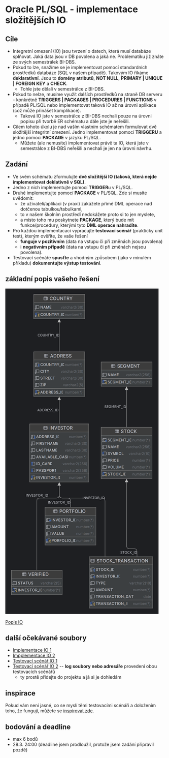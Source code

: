 # Oracle PL/SQL - implementace složitějších IO

## Cíle

* Integretní omezení (IO) jsou tvrzení o datech, která musí databáze splňovat. Jaká data jsou v DB povolena a jaká ne. Problematiku již znáte ze svých semestrálek BI-DBS.  
* Pokud to lze, snažíme se je implementovat pomocí standardních prostředků databáze (SQL v našem případě). Takovým IO říkáme **deklarativní**. Jsou to **domény atributů**, **NOT NULL**, **PRIMARY | UNIQUE | FOREIGN KEY** a **CHECK**.
    * Tohle jste dělali v semestrálce z BI-DBS.
* Pokud to nelze, musíme využít dalších prostředků na straně DB serveru - konkrétně **TRIGGERS | PACKAGES | PROCEDURES | FUNCTIONS** v případě PL/SQL nebo implementovat taková IO až na úrovni aplikace (což může přinášet komplikace).
    * Taková IO jste v semestrálce z BI-DBS nechali pouze na úrovni popisu při tvorbě ER schématu a dále jste je neřešili. 
* Cílem tohoto úkolu je nad vaším vlastním schématem formulovat dvě složitější integritní omezení. Jedno implementovat pomocí **TRIGGERU** a jedno pomocí **PACKAGE** v jazyku PL/SQL. 
    * Můžete (ale nemusíte) implementovat právě ta IO, která jste v semestrálce z BI-DBS neřešili a nechali je jen na úrovni návrhu. 

## Zadání

* Ve svém schématu zformulujte **dvě složitější IO (taková, která nejde implementovat deklativně v SQL)**. 
* Jedno z nich implementujte pomocí **TRIGGER**u v PL/SQL. 
* Druhé implementujte pomocí **PACKAGE** v PL/SQL. Zde si musíte uvědomit: 
    * že uživateli/aplikaci (v praxi) zakážete přímé DML operace nad dotčenou tabulkou/tabulkami,
    * to v našem školním prostředí nedokážete proto si to jen myslete, 
    * a místo toho mu poskytnete **PACKAGE**, který bude mít funkce/procedury, kterými tyto **DML operace nahradíte**.
* Pro každou implementacaci vypracujte **testovací scénář** (prakticky unit test), kterým ověříte, že vaše řešení 
    * **funguje v pozitivním** (data na vstupu či při změnách jsou povolena)
    * i **negativním případě** (data na vstupu či při změnách nejsou povolena). 
* Testovací scénáře **spusťte** a vhodným způsobem (jako v minulém příkladu) **dokumentujte výstup testování**. 



## základní popis vašeho řešení

![Schéma databáze](schema.png "UPLOAD|LINK")

[Popis IO](popis.md "EMBED|EDIT|EXPAND|LINK|SAVE")

## další očekávané soubory

- [Implementace IO 1](implementace-IO1.sql "EMBED|EDIT|LINK|SAVE")
- [Impplementace IO 2](implementace-IO2.sql "EMBED|EDIT|LINK|SAVE")
- [Testovací scénář IO 1](test-IO1.sql "EMBED|EDIT|LINK|SAVE")
- [Testovací scénář IO 2](test-IO1.sql "EMBED|EDIT|LINK|SAVE")
-- **log soubory nebo adresáře** provedení obou testovacích scénářů
    - ty prostě přidejte do projektu a já si je dohledám

## inspirace

Pokud vám není jasné, co se myslí těmi testovacími scénáři a doložením toho, že fungují, můžete se [inspirovat zde](https://courses.fit.cvut.cz/BI-SQL/lectures/04/index.html#_p%C5%99%C3%ADklad-kontrola-io-z-demo-semestr%C3%A1lky).

## bodování a deadline

- max 6 bodů 
- 28.3. 24:00 (deadline jsem prodloužil, protože jsem zadání připravil pozdě) 

